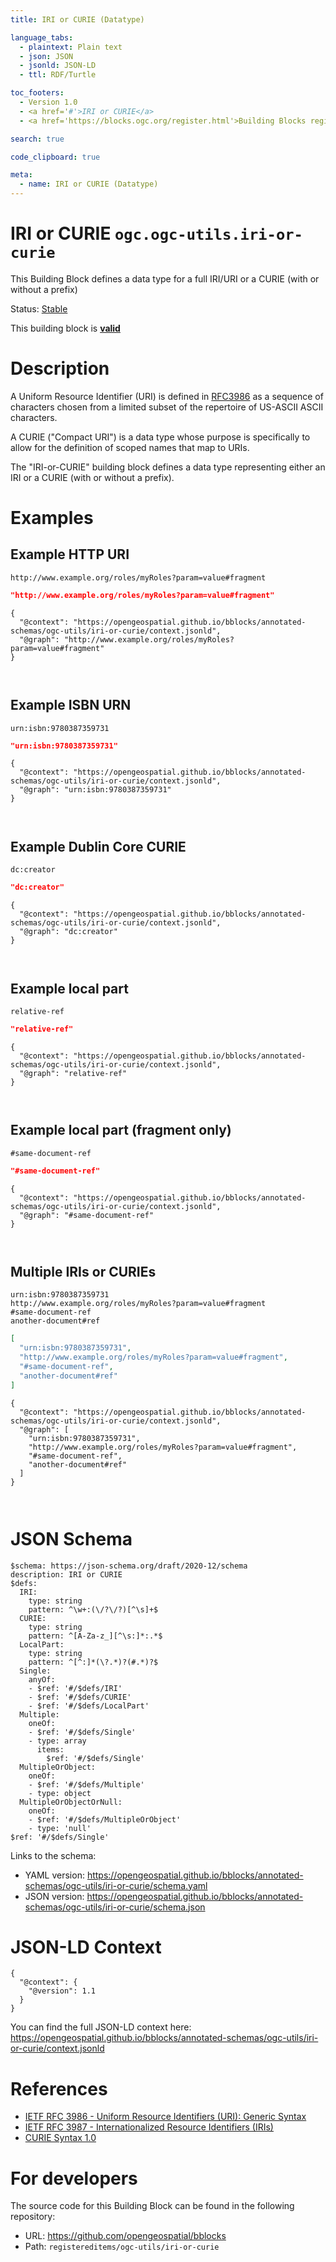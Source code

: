 ```yaml
---
title: IRI or CURIE (Datatype)

language_tabs:
  - plaintext: Plain text
  - json: JSON
  - jsonld: JSON-LD
  - ttl: RDF/Turtle

toc_footers:
  - Version 1.0
  - <a href='#'>IRI or CURIE</a>
  - <a href='https://blocks.ogc.org/register.html'>Building Blocks register</a>

search: true

code_clipboard: true

meta:
  - name: IRI or CURIE (Datatype)
---
```



# IRI or CURIE `ogc.ogc-utils.iri-or-curie`

This Building Block defines a data type for a full IRI/URI or a CURIE (with or without a prefix)

<p class="status">
    <span data-rainbow-uri="http://www.opengis.net/def/status">Status</span>:
    <a href="http://www.opengis.net/def/status/stable" target="_blank" data-rainbow-uri>Stable</a>
</p>

<aside class="success">
This building block is <strong><a href="https://github.com/opengeospatial/bblocks/blob/master/tests/ogc-utils/iri-or-curie/" target="_blank">valid</a></strong>
</aside>

# Description

A Uniform Resource Identifier (URI) is defined in [RFC3986](https://www.ietf.org/rfc/rfc3986.txt) as a
sequence of characters chosen from a limited subset of the repertoire
of US-ASCII ASCII characters.

A CURIE ("Compact URI") is a data type whose purpose is specifically to allow for the definition
of scoped names that map to URIs.

The "IRI-or-CURIE" building block defines a data type representing either an IRI or a CURIE (with or without a prefix).
# Examples

## Example HTTP URI

```plaintext
http://www.example.org/roles/myRoles?param=value#fragment
```

```json
"http://www.example.org/roles/myRoles?param=value#fragment"
```

```jsonld
{
  "@context": "https://opengeospatial.github.io/bblocks/annotated-schemas/ogc-utils/iri-or-curie/context.jsonld",
  "@graph": "http://www.example.org/roles/myRoles?param=value#fragment"
}
```

```ttl


```


## Example ISBN URN

```plaintext
urn:isbn:9780387359731
```

```json
"urn:isbn:9780387359731"
```

```jsonld
{
  "@context": "https://opengeospatial.github.io/bblocks/annotated-schemas/ogc-utils/iri-or-curie/context.jsonld",
  "@graph": "urn:isbn:9780387359731"
}
```

```ttl


```


## Example Dublin Core CURIE

```plaintext
dc:creator
```

```json
"dc:creator"
```

```jsonld
{
  "@context": "https://opengeospatial.github.io/bblocks/annotated-schemas/ogc-utils/iri-or-curie/context.jsonld",
  "@graph": "dc:creator"
}
```

```ttl


```


## Example local part

```plaintext
relative-ref
```

```json
"relative-ref"
```

```jsonld
{
  "@context": "https://opengeospatial.github.io/bblocks/annotated-schemas/ogc-utils/iri-or-curie/context.jsonld",
  "@graph": "relative-ref"
}
```

```ttl


```


## Example local part (fragment only)

```plaintext
#same-document-ref
```

```json
"#same-document-ref"
```

```jsonld
{
  "@context": "https://opengeospatial.github.io/bblocks/annotated-schemas/ogc-utils/iri-or-curie/context.jsonld",
  "@graph": "#same-document-ref"
}
```

```ttl


```


## Multiple IRIs or CURIEs

```plaintext
urn:isbn:9780387359731
http://www.example.org/roles/myRoles?param=value#fragment
#same-document-ref
another-document#ref

```

```json
[
  "urn:isbn:9780387359731",
  "http://www.example.org/roles/myRoles?param=value#fragment",
  "#same-document-ref",
  "another-document#ref"
]

```

```jsonld
{
  "@context": "https://opengeospatial.github.io/bblocks/annotated-schemas/ogc-utils/iri-or-curie/context.jsonld",
  "@graph": [
    "urn:isbn:9780387359731",
    "http://www.example.org/roles/myRoles?param=value#fragment",
    "#same-document-ref",
    "another-document#ref"
  ]
}
```

```ttl


```


# JSON Schema

```yaml--schema
$schema: https://json-schema.org/draft/2020-12/schema
description: IRI or CURIE
$defs:
  IRI:
    type: string
    pattern: ^\w+:(\/?\/?)[^\s]+$
  CURIE:
    type: string
    pattern: ^[A-Za-z_][^\s:]*:.*$
  LocalPart:
    type: string
    pattern: ^[^:]*(\?.*)?(#.*)?$
  Single:
    anyOf:
    - $ref: '#/$defs/IRI'
    - $ref: '#/$defs/CURIE'
    - $ref: '#/$defs/LocalPart'
  Multiple:
    oneOf:
    - $ref: '#/$defs/Single'
    - type: array
      items:
        $ref: '#/$defs/Single'
  MultipleOrObject:
    oneOf:
    - $ref: '#/$defs/Multiple'
    - type: object
  MultipleOrObjectOrNull:
    oneOf:
    - $ref: '#/$defs/MultipleOrObject'
    - type: 'null'
$ref: '#/$defs/Single'

```

Links to the schema:

* YAML version: <a href="https://opengeospatial.github.io/bblocks/annotated-schemas/ogc-utils/iri-or-curie/schema.yaml" target="_blank">https://opengeospatial.github.io/bblocks/annotated-schemas/ogc-utils/iri-or-curie/schema.yaml</a>
* JSON version: <a href="https://opengeospatial.github.io/bblocks/annotated-schemas/ogc-utils/iri-or-curie/schema.json" target="_blank">https://opengeospatial.github.io/bblocks/annotated-schemas/ogc-utils/iri-or-curie/schema.json</a>


# JSON-LD Context

```json--ldContext
{
  "@context": {
    "@version": 1.1
  }
}
```

You can find the full JSON-LD context here:
<a href="https://opengeospatial.github.io/bblocks/annotated-schemas/ogc-utils/iri-or-curie/context.jsonld" target="_blank">https://opengeospatial.github.io/bblocks/annotated-schemas/ogc-utils/iri-or-curie/context.jsonld</a>

# References

* [IETF RFC 3986 - Uniform Resource Identifiers (URI): Generic Syntax](https://www.ietf.org/rfc/rfc3986.txt)
* [IETF RFC 3987 - Internationalized Resource Identifiers (IRIs)](https://www.ietf.org/rfc/rfc3987.txt)
* [CURIE Syntax 1.0](https://www.w3.org/TR/curie/)

# For developers

The source code for this Building Block can be found in the following repository:

* URL: <a href="https://github.com/opengeospatial/bblocks" target="_blank">https://github.com/opengeospatial/bblocks</a>
* Path: `registereditems/ogc-utils/iri-or-curie`

